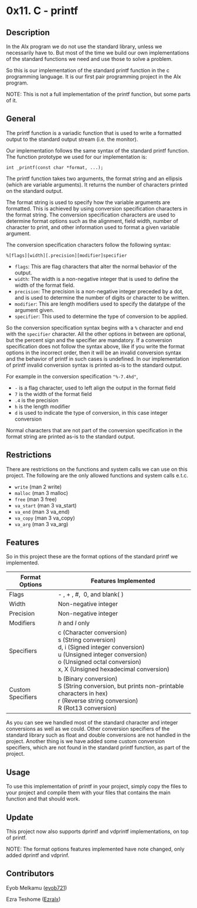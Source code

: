 # 0x11. C - printf

## Description

In the Alx program we do not use the standard library, unless we necessarily have to. But most of the time we build our own implementations of the standard functions we need and use those to solve a problem.

So this is our implementation of the standard printf function in the c programming language. It is our first pair programming project in the Alx program.

NOTE: This is not a full implementation of the printf function, but some parts of it.

## General

The printf function is a variadic function that is used to write a formatted output to the standard output stream (i.e. the monitor).

Our implementation follows the same syntax of the standard printf function. The function prototype we used for our implementation is:

`int _printf(const char *format, ...);`

The printf function takes two arguments, the format string and an ellipsis (which are variable arguments).
It returns the number of characters printed on the standard output.

The format string is used to specify how the variable arguments are formatted. This is achieved by using conversion specification characters in the format string. The conversion specification characters are used to determine format options such as the alignment, field width, number of character to print, and other information used to format a given variable argument.

The conversion specification characters follow the following syntax:

`%[flags][width][.precision][modifier]specifier`

- `flags`: This are flag characters that alter the normal behavior of the output.
- `width`: The width is a non-negative integer that is used to define the width of the format field.
- `precision`: The precision is a non-negative integer preceded by a dot, and is used to determine the number of digits or character to be written.
- `modifier`: This are length modifiers used to specify the datatype of the argument given.
- `specifier`: This used to determine the type of conversion to be applied.

So the conversion specification syntax begins with a `%` character and end with the `specifier` character. All the other options in between are optional, but the percent sign and the specifier are mandatory. If a conversion specification does not follow the syntax above, like if you write the format options in the incorrect order, then it will be an invalid conversion syntax and the behavior of printf in such cases is undefined. In our implementation of printf invalid conversion syntax is printed as-is to the standard output.

For example in the conversion specification `"%-7.4hd"`,

- `-` is a flag character, used to left align the output in the format field
- `7` is the width of the format field
- `.4` is the precision
- `h` is the length modifier
- `d` is used to indicate the type of conversion, in this case integer conversion

Normal characters that are not part of the conversion specification in the format string are printed as-is to the standard output.

## Restrictions

There are restrictions on the functions and system calls we can use on this project. The following are the only allowed functions and system calls e.t.c.

- `write` (man 2 write)
- `malloc` (man 3 malloc)
- `free` (man 3 free)
- `va_start` (man 3 va_start)
- `va_end` (man 3 va_end)
- `va_copy` (man 3 va_copy)
- `va_arg` (man 3 va_arg)

## Features

So in this project these are the format options of the standard printf we implemented.

| Format Options | Features Implemented |
| --- | --- |
| Flags | \- , \+ , #,  0, and blank( ) |
| Width | Non-negative integer |
| Precision | Non-negative integer |
| Modifiers | *h* and *l* only |
| Specifiers | c (Character conversion)<br>s (String conversion)<br>d, i (Signed integer conversion)<br>u (Unsigned integer conversion)<br>o (Unsigned octal conversion)<br>x, X (Unsigned hexadecimal conversion) |
| Custom Specifiers | b (Binary conversion)<br>S (String conversion, but prints non-printable characters in hex)<br>r (Reverse string conversion)<br>R (Rot13 conversion) |

As you can see we handled most of the standard character and integer conversions as well as we could. Other conversion specifiers of the standard library such as float and double conversions are not handled in the project. Another thing is we have added some custom conversion specifiers, which are not found in the standard printf function, as part of the project.

## Usage

To use this implementation of printf in your project, simply copy the files to your project and compile them with your files that contains the main function and that should work.

## Update

This project now also supports dprintf and vdprintf implementations, on top of printf.

NOTE: The format options features implemented have note changed, only added dprintf and vdprinf.

## Contributors

Eyob Melkamu ([eyob721](https://github.com/eyob721 "eyob721"))

Ezra Teshome ([Ezralx](https://github.com/Ezralx "Ezralx"))
